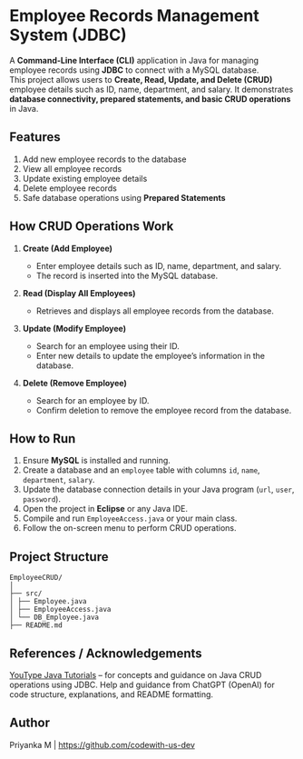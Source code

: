 # Employee Records Management System (JDBC)

A **Command-Line Interface (CLI)** application in Java for managing employee records using **JDBC** to connect with a MySQL database.  
This project allows users to **Create, Read, Update, and Delete (CRUD)** employee details such as ID, name, department, and salary. It demonstrates **database connectivity, prepared statements, and basic CRUD operations** in Java.

## Features
1. Add new employee records to the database
2. View all employee records
3. Update existing employee details
4. Delete employee records
5. Safe database operations using **Prepared Statements**

## How CRUD Operations Work

1. **Create (Add Employee)**  
   - Enter employee details such as ID, name, department, and salary.  
   - The record is inserted into the MySQL database.

2. **Read (Display All Employees)**  
   - Retrieves and displays all employee records from the database.

3. **Update (Modify Employee)**  
   - Search for an employee using their ID.  
   - Enter new details to update the employee’s information in the database.

4. **Delete (Remove Employee)**  
   - Search for an employee by ID.  
   - Confirm deletion to remove the employee record from the database.

## How to Run
1. Ensure **MySQL** is installed and running.
2. Create a database and an `employee` table with columns `id`, `name`, `department`, `salary`.
3. Update the database connection details in your Java program (`url`, `user`, `password`).
4. Open the project in **Eclipse** or any Java IDE.
5. Compile and run `EmployeeAccess.java` or your main class.
6. Follow the on-screen menu to perform CRUD operations.

## Project Structure
    EmployeeCRUD/
    │
    ├── src/
    │ ├── Employee.java
    │ ├── EmployeeAccess.java
    │ └── DB_Employee.java
    ├── README.md


## References / Acknowledgements
 [YouType Java Tutorials](https://www.youtype.com) – for concepts and guidance on Java CRUD operations using JDBC.
 Help and guidance from ChatGPT (OpenAI) for code structure, explanations, and README formatting.

## Author
Priyanka M  |  https://github.com/codewith-us-dev

